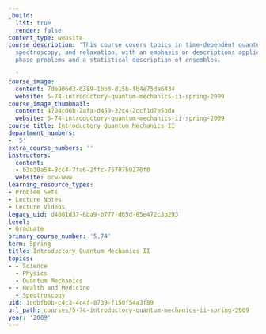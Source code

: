 ```yaml
---
_build:
  list: true
  render: false
content_type: website
course_description: 'This course covers topics in time-dependent quantum mechanics,
  spectroscopy, and relaxation, with an emphasis on descriptions applicable to condensed
  phase problems and a statistical description of ensembles.

  '
course_image:
  content: 7de906d3-0389-1bb0-d15b-fb4e75da6434
  website: 5-74-introductory-quantum-mechanics-ii-spring-2009
course_image_thumbnail:
  content: 4704c06b-2afa-d459-32c4-2ccf1d7e5bda
  website: 5-74-introductory-quantum-mechanics-ii-spring-2009
course_title: Introductory Quantum Mechanics II
department_numbers:
- '5'
extra_course_numbers: ''
instructors:
  content:
  - b3a30a54-8cc4-7fa6-2ffc-75707b9270f0
  website: ocw-www
learning_resource_types:
- Problem Sets
- Lecture Notes
- Lecture Videos
legacy_uid: d4861d37-6ba9-b777-d65d-85e472c3b293
level:
- Graduate
primary_course_number: '5.74'
term: Spring
title: Introductory Quantum Mechanics II
topics:
- - Science
  - Physics
  - Quantum Mechanics
- - Health and Medicine
  - Spectroscopy
uid: 1cdbfb0b-c4c3-4c4f-8739-f150f54a3f89
url_path: courses/5-74-introductory-quantum-mechanics-ii-spring-2009
year: '2009'
---
```

